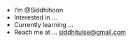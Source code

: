 - I’m @Siddhihoon
- Interested in ...
- Currently learning ...
- Reach me at ... siddhitulse@gmail.com

<!---
Siddhihoon/Siddhihoon is a ✨ special ✨ repository because its `README.md` (this file) appears on your GitHub profile.
You can click the Preview link to take a look at your changes.
--->
